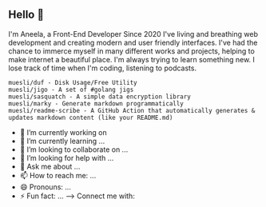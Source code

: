 ## Hello 👋
I'm Aneela, a Front-End Developer
Since 2020 I've living and breathing web development and creating modern and user friendly interfaces. I've had the chance to immerce myself in many different works and projects, helping to make internet a beautiful place.
I'm always trying to learn something new. I lose track of time when I'm coding, listening to podcasts.


    muesli/duf - Disk Usage/Free Utility
    muesli/jigo - A set of #golang jigs
    muesli/sasquatch - A simple data encryption library
    muesli/marky - Generate markdown programmatically
    muesli/readme-scribe - A GitHub Action that automatically generates & updates markdown content (like your README.md)


- 🔭 I’m currently working on
- 🌱 I’m currently learning ...
- 👯 I’m looking to collaborate on ...
- 🤔 I’m looking for help with ...
- 💬 Ask me about ...
- 📫 How to reach me: ...
- 😄 Pronouns: ...
- ⚡ Fun fact: ...
-->
Connect me with:
